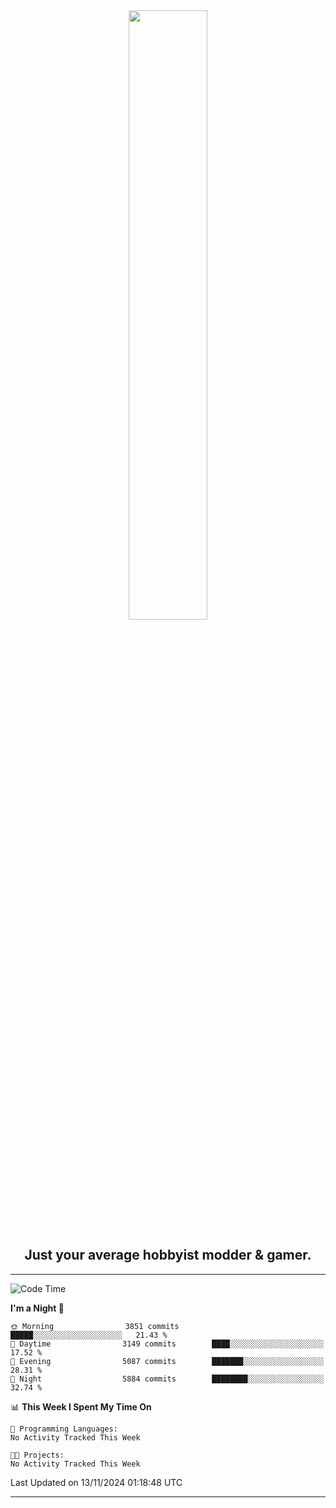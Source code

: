 <div align="center">
  <a href="https://apexmodder.xyz/"><img width="50%" height="50%" src="https://i.imgur.com/pc4HkGz.png"></a>
</div>
<h2 align="center">Just your average hobbyist modder & gamer.</h2>

---

<!--START_SECTION:waka-->
![Code Time](http://img.shields.io/badge/Code%20Time-1%2C478%20hrs%2039%20mins-blue)

**I'm a Night 🦉** 

```text
🌞 Morning                3851 commits        █████░░░░░░░░░░░░░░░░░░░░   21.43 % 
🌆 Daytime                3149 commits        ████░░░░░░░░░░░░░░░░░░░░░   17.52 % 
🌃 Evening                5087 commits        ███████░░░░░░░░░░░░░░░░░░   28.31 % 
🌙 Night                  5884 commits        ████████░░░░░░░░░░░░░░░░░   32.74 % 
```


📊 **This Week I Spent My Time On** 

```text
💬 Programming Languages: 
No Activity Tracked This Week

🐱‍💻 Projects: 
No Activity Tracked This Week
```


 Last Updated on 13/11/2024 01:18:48 UTC
<!--END_SECTION:waka-->

---
